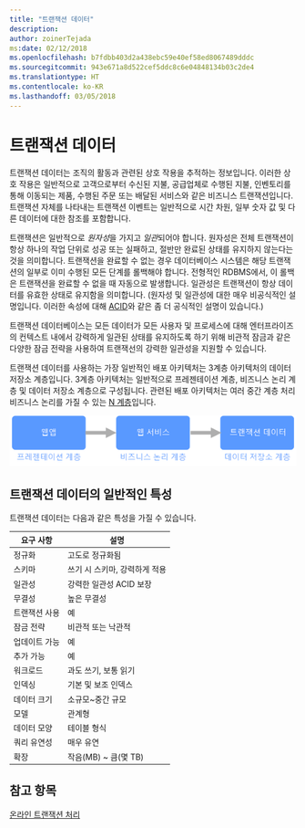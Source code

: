 ```yaml
---
title: "트랜잭션 데이터"
description: 
author: zoinerTejada
ms:date: 02/12/2018
ms.openlocfilehash: b7fdbb403d2a438ebc59e40ef58ed8067489dddc
ms.sourcegitcommit: 943e671a8d522cef5ddc8c6e04848134b03c2de4
ms.translationtype: HT
ms.contentlocale: ko-KR
ms.lasthandoff: 03/05/2018
---
```

# <a name="transactional-data"></a>트랜잭션 데이터

트랜잭션 데이터는 조직의 활동과 관련된 상호 작용을 추적하는 정보입니다. 이러한 상호 작용은 일반적으로 고객으로부터 수신된 지불, 공급업체로 수행된 지불, 인벤토리를 통해 이동되는 제품, 수행된 주문 또는 배달된 서비스와 같은 비즈니스 트랜잭션입니다. 트랜잭션 자체를 나타내는 트랜잭션 이벤트는 일반적으로 시간 차원, 일부 숫자 값 및 다른 데이터에 대한 참조를 포함합니다. 

트랜잭션은 일반적으로 *원자성*을 가지고 *일관*되어야 합니다. 원자성은 전체 트랜잭션이 항상 하나의 작업 단위로 성공 또는 실패하고, 절반만 완료된 상태를 유지하지 않는다는 것을 의미합니다. 트랜잭션을 완료할 수 없는 경우 데이터베이스 시스템은 해당 트랜잭션의 일부로 이미 수행된 모든 단계를 롤백해야 합니다. 전형적인 RDBMS에서, 이 롤백은 트랜잭션을 완료할 수 없을 때 자동으로 발생합니다. 일관성은 트랜잭션이 항상 데이터를 유효한 상태로 유지함을 의미합니다. (원자성 및 일관성에 대한 매우 비공식적인 설명입니다. 이러한 속성에 대해 [ACID](https://en.wikipedia.org/wiki/ACID)와 같은 좀 더 공식적인 설명이 있습니다.)

트랜잭션 데이터베이스는 모든 데이터가 모든 사용자 및 프로세스에 대해 엔터프라이즈의 컨텍스트 내에서 강력하게 일관된 상태를 유지하도록 하기 위해 비관적 잠금과 같은 다양한 잠금 전략을 사용하여 트랜잭선의 강력한 일관성을 지원할 수 있습니다. 

트랜잭션 데이터를 사용하는 가장 일반적인 배포 아키텍처는 3계층 아키텍처의 데이터 저장소 계층입니다. 3계층 아키텍처는 일반적으로 프레젠테이션 계층, 비즈니스 논리 계층 및 데이터 저장소 계층으로 구성됩니다. 관련된 배포 아키텍처는 여러 중간 계층 처리 비즈니스 논리를 가질 수 있는 [N 계층](/azure/architecture/guide/architecture-styles/n-tier)입니다.

![3계층 응용 프로그램 예](./images/three-tier-application.png)

## <a name="typical-traits-of-transactional-data"></a>트랜잭션 데이터의 일반적인 특성

트랜잭션 데이터는 다음과 같은 특성을 가질 수 있습니다.

| 요구 사항 | 설명 |
| --- | --- |
| 정규화 | 고도로 정규화됨 |
| 스키마 | 쓰기 시 스키마, 강력하게 적용|
| 일관성 | 강력한 일관성 ACID 보장 |
| 무결성 | 높은 무결성 |
| 트랜잭션 사용 | 예 |
| 잠금 전략 | 비관적 또는 낙관적|
| 업데이트 가능 | 예 |
| 추가 가능 | 예 |
| 워크로드 | 과도 쓰기, 보통 읽기 |
| 인덱싱 | 기본 및 보조 인덱스 |
| 데이터 크기 | 소규모~중간 규모 |
| 모델 | 관계형 |
| 데이터 모양 | 테이블 형식 |
| 쿼리 유연성 | 매우 유연 |
| 확장 | 작음(MB) ~ 큼(몇 TB) | 

## <a name="see-also"></a>참고 항목

[온라인 트랜잭션 처리](../scenarios/online-transaction-processing.md)
